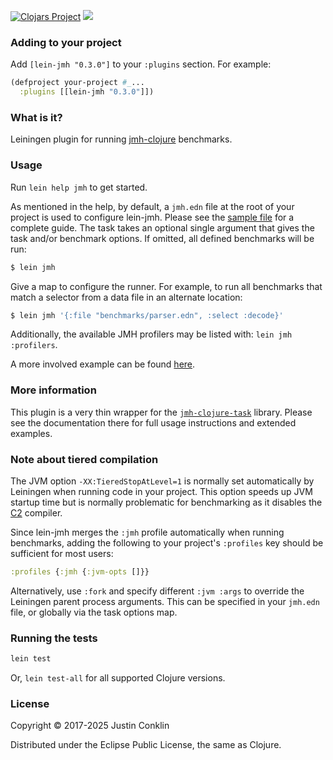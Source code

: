[![Clojars Project](https://img.shields.io/clojars/v/lein-jmh.svg)](https://clojars.org/lein-jmh)
[![](https://github.com/jgpc42/lein-jmh/workflows/Test%20runner/badge.svg)][ci]

### Adding to your project

Add `[lein-jmh "0.3.0"]` to your `:plugins` section. For example:

```clojure
(defproject your-project #_...
  :plugins [[lein-jmh "0.3.0"]])
```

### What is it?

Leiningen plugin for running [jmh-clojure][jmh-clj] benchmarks.

### Usage

Run `lein help jmh` to get started.

As mentioned in the help, by default, a `jmh.edn` file at the root of your project is used to configure lein-jmh. Please see the [sample file][sample] for a complete guide. The task takes an optional single argument that gives the task and/or benchmark options. If omitted, all defined benchmarks will be run:

```bash
$ lein jmh
```

Give a map to configure the runner. For example, to run all benchmarks that match a selector from a data file in an alternate location:

```bash
$ lein jmh '{:file "benchmarks/parser.edn", :select :decode}'
```

Additionally, the available JMH profilers may be listed with: `lein jmh :profilers`.

A more involved example can be found [here][async].

### More information

This plugin is a very thin wrapper for the [`jmh-clojure-task`][task] library. Please see the documentation there for full usage instructions and extended examples.

### Note about tiered compilation

The JVM option `-XX:TieredStopAtLevel=1` is normally set automatically by Leiningen when running code in your project. This option speeds up JVM startup time but is normally problematic for benchmarking as it disables the [C2][c2] compiler.

Since lein-jmh merges the `:jmh` profile automatically when running benchmarks, adding the following to your project's `:profiles` key should be sufficient for most users:

```clojure
:profiles {:jmh {:jvm-opts []}}
```

Alternatively, use `:fork` and specify different `:jvm :args` to override the Leiningen parent process arguments. This can be specified in your `jmh.edn` file, or globally via the task options map.

### Running the tests

```bash
lein test
```

Or, `lein test-all` for all supported Clojure versions.

### License

Copyright © 2017-2025 Justin Conklin

Distributed under the Eclipse Public License, the same as Clojure.



[async]:    https://gist.github.com/jgpc42/a694c8b4255ed332dac38428bd4e0546
[c2]:       http://openjdk.java.net/groups/hotspot/docs/HotSpotGlossary.html
[ci]:       https://github.com/jgpc42/lein-jmh/blob/master/.github/workflows/test.yml
[jmh-clj]:  https://github.com/jgpc42/jmh-clojure
[sample]:   https://github.com/jgpc42/jmh-clojure/blob/master/resources/sample.jmh.edn
[task]:     https://github.com/jgpc42/jmh-clojure-task
